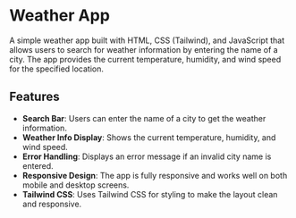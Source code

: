 # Weather App

A simple weather app built with HTML, CSS (Tailwind), and JavaScript that allows users to search for weather information by entering the name of a city. The app provides the current temperature, humidity, and wind speed for the specified location.

## Features

- **Search Bar**: Users can enter the name of a city to get the weather information.
- **Weather Info Display**: Shows the current temperature, humidity, and wind speed.
- **Error Handling**: Displays an error message if an invalid city name is entered.
- **Responsive Design**: The app is fully responsive and works well on both mobile and desktop screens.
- **Tailwind CSS**: Uses Tailwind CSS for styling to make the layout clean and responsive.
